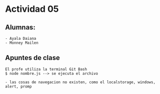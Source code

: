 # Actividad 05

## Alumnas:

```
- Ayala Daiana
- Monney Mailen
```

## Apuntes de clase

```
El profe utiliza la terminal Git Bash
$ node nombre.js --> se ejecuta el archivo

- las cosas de navegacion no existen, como el localstorage, windows, alert, promp
```
